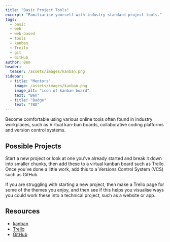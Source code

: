 ```yaml
---
title: "Basic Project Tools"
excerpt: "Familiarise yourself with industry-standard project tools."
tags: 
  - basic 
  - web
  - web-based
  - tools
  - kanban
  - Trello
  - git
  - GitHub
author: Ben
header:
  teaser: /assets/images/kanban.png
sidebar:
  - title: "Mentors"
    image: /assets/images/kanban.png
    image_alt: "icon of kanban board"
    text: "Ben"
  - title: "Badge"
    text: "TBD"
---
```


Become comfortable using various online tools often found in industry workplaces, such as Virtual kan-ban boards, collaborative coding platforms and version control systems.

## Possible Projects
Start a new project or look at one you’ve already started and break it down into smaller chunks, then add these to a virtual kanban board such as Trello. Once you’ve done a little work, add this to a Versions Control System (VCS) such as GitHub.

If you are struggling with starting a new project, then make a Trello page for some of the themes you enjoy, and then see if this helps you visualise ways you could work these into a technical project, such as a website or app.


## Resources
* [kanban](https://www.atlassian.com/agile/kanban)
* [Trello](https://trello.com)
* [GitHub](https://github.com/)
